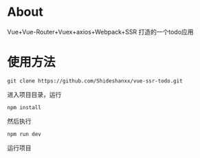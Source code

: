 # About
Vue+Vue-Router+Vuex+axios+Webpack+SSR 打造的一个todo应用

# 使用方法
```
git clone https://github.com/Shideshanxx/vue-ssr-todo.git
```
进入项目目录，运行
```
npm install
```
然后执行
```
npm run dev
```
运行项目
